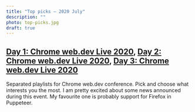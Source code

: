 ```yaml
---
title: "Top picks — 2020 July"
description: ""
photo: top-picks.jpg
draft: true
---
```


## [Day 1: Chrome web.dev Live 2020](https://www.youtube.com/playlist?list=PLNYkxOF6rcIDC0-BiwSL52yQ0n9rNozaF), [Day 2: Chrome web.dev Live 2020](https://www.youtube.com/playlist?list=PLNYkxOF6rcIBhuGsbO6t8-OBE5-fVPe7K), [Day 3: Chrome web.dev Live 2020](https://www.youtube.com/playlist?list=PLNYkxOF6rcIDJHOcBzho38p6WTn3vESvQ)

Separated playlists for Chrome web.dev conference. Pick and choose what interests you the most. I am pretty excited about some news announced during this event. My favourite one is probably support for Firefox in Puppeteer.
